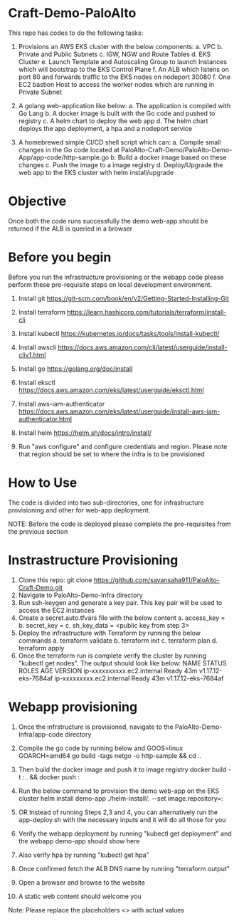 # Craft-Demo-PaloAlto

This repo has codes to do the following tasks:

1. Provisions an AWS EKS cluster with the below components:
    a. VPC
    b. Private and Public Subnets
    c. IGW, NGW and Route Tables
    d. EKS Cluster
    e. Launch Template and Autoscaling Group to launch Instances which will bootstrap to the EKS Control Plane
    f. An ALB which listens on port 80 and forwards traffic to the EKS nodes on nodeport 30080 
    f. One EC2 bastion Host to access the worker nodes which are running in Private Subnet

2. A golang web-application like below:
    a. The application is compiled with Go Lang
    b. A docker image is built with the Go code and pushed to registry
    c. A helm chart to deploy the web app
    d. The helm chart deploys the app deployment, a hpa and a nodeport service

3. A homebrewed simple CI/CD shell script which can:
    a. Compile small changes in the Go code located at PaloAlto-Craft-Demo/PaloAlto-Demo-App/app-code/http-sample.go
    b. Build a docker image based on these changes
    c. Push the image to a image registry
    d. Deploy/Upgrade the web app to the EKS cluster with helm install/upgrade


# Objective

Once both the code runs successfully the demo web-app should be returned if the ALB is queried in a browser


# Before you begin

Before you run the infrastructure provisioning or the webapp code please perform these pre-requisite steps on local development environment.

1. Install git
https://git-scm.com/book/en/v2/Getting-Started-Installing-Git

2. Install terraform
https://learn.hashicorp.com/tutorials/terraform/install-cli

3. Install kubectl
https://kubernetes.io/docs/tasks/tools/install-kubectl/

4. Install awscli
https://docs.aws.amazon.com/cli/latest/userguide/install-cliv1.html

5. Install go
https://golang.org/doc/install

6. Install eksctl
https://docs.aws.amazon.com/eks/latest/userguide/eksctl.html

7. Install aws-iam-authenticator
https://docs.aws.amazon.com/eks/latest/userguide/install-aws-iam-authenticator.html

8. Install helm
https://helm.sh/docs/intro/install/

9. Run "aws configure" and configure credentials and region. Please note that region should be set to where the infra is to be provisioned


# How to Use

The code is divided into two sub-directories, one for infrastructure provisioning and other for web-app deployment.

NOTE: Before the code is deployed please complete the pre-requisites from the previous section

# Instrastructure Provisioning

1. Clone this repo: git clone https://github.com/sayansaha911/PaloAlto-Craft-Demo.git
2. Navigate to PaloAlto-Demo-Infra directory
3. Run ssh-keygen and generate a key pair. This key pair will be used to access the EC2 instances
4. Create a secret.auto.tfvars file with the below content
    a. access_key = <aws programmatic access key>
    b. secret_key = <aws programmatic secret key>
    c. sh_key_data = <public key from step 3>
5. Deploy the infrastructure with Terraform by running the below commands
    a. terraform validate
    b. terraform init
    c. terraform plan
    d. terraform apply
6. Once the terraform run is complete verify the cluster by running "kubectl get nodes". The output should look like below:
NAME                          STATUS   ROLES    AGE   VERSION
ip-xxxxxxxxxx.ec2.internal   Ready    <none>   43m   v1.17.12-eks-7684af
ip-xxxxxxxxx.ec2.internal    Ready    <none>   43m   v1.17.12-eks-7684af


# Webapp provisioning
    
1. Once the infrstructure is provisioned, navigate to the PaloAlto-Demo-Infra/app-code directory

2. Compile the go code by running below and 
   GOOS=linux GOARCH=amd64 go build -tags netgo -o http-sample && cd ..
3. Then build the docker image and push it to image registry
   docker build -t <app-name>:<app-version> . && docker push <app-name>:<app-version>
5. Run the below command to provision the demo web-app on the EKS cluster
        helm install demo-app ./helm-install/. --set image.repository=<app-name>:<app-version>

6. OR Instead of running Steps 2,3 and 4, you can alternatively run the app-deploy.sh with the necessary inputs and it will do all those for you
7. Verify the webapp deployment by running "kubectl get deployment" and the webapp demo-app should show here
8. Also verify hpa by running "kubectl get hpa"
9. Once confirmed fetch the ALB DNS name by running "terraform output"
10. Open a browser and browse to the website
11. A static web content should welcome you

Note: Please replace the placeholders <> with actual values